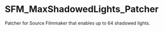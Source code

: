 # SFM_MaxShadowedLights_Patcher
 Patcher for Source Filmmaker that enables up to 64 shadowed lights.
